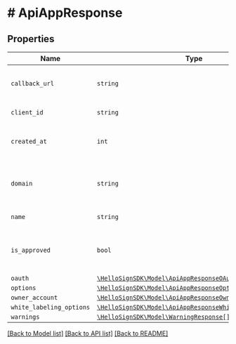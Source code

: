 # # ApiAppResponse



## Properties

Name | Type | Description | Notes
------------ | ------------- | ------------- | -------------
| `callback_url` | ```string``` |  The app&#39;s callback URL (for events)  |  |
| `client_id` | ```string``` |  The app&#39;s client ID  |  |
| `created_at` | ```int``` |  The time that the app was created  |  |
| `domain` | ```string``` |  The domain name associated with the app  |  |
| `name` | ```string``` |  The name of the app  |  |
| `is_approved` | ```bool``` |  Boolean to indicate if the app has been approved  |  |
| `oauth` | [```\HelloSignSDK\Model\ApiAppResponseOAuth```](ApiAppResponseOAuth.md) |    |  |
| `options` | [```\HelloSignSDK\Model\ApiAppResponseOptions```](ApiAppResponseOptions.md) |    |  |
| `owner_account` | [```\HelloSignSDK\Model\ApiAppResponseOwnerAccount```](ApiAppResponseOwnerAccount.md) |    |  |
| `white_labeling_options` | [```\HelloSignSDK\Model\ApiAppResponseWhiteLabelingOptions```](ApiAppResponseWhiteLabelingOptions.md) |    |  |
| `warnings` | [```\HelloSignSDK\Model\WarningResponse[]```](WarningResponse.md) |    |  |

[[Back to Model list]](../../README.md#models) [[Back to API list]](../../README.md#endpoints) [[Back to README]](../../README.md)
